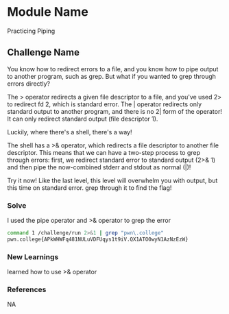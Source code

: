 # Module Name
Practicing Piping

## Challenge Name
You know how to redirect errors to a file, and you know how to pipe output to another program, such as grep. But what if you wanted to grep through errors directly?

The > operator redirects a given file descriptor to a file, and you've used 2> to redirect fd 2, which is standard error. The | operator redirects only standard output to another program, and there is no 2| form of the operator! It can only redirect standard output (file descriptor 1).

Luckily, where there's a shell, there's a way!

The shell has a >& operator, which redirects a file descriptor to another file descriptor. This means that we can have a two-step process to grep through errors: first, we redirect standard error to standard output (2>& 1) and then pipe the now-combined stderr and stdout as normal (|)!

Try it now! Like the last level, this level will overwhelm you with output, but this time on standard error. grep through it to find the flag!
### Solve
I used the pipe operator and >& operator to grep the error

```bash
command 1 /challenge/run 2>&1 | grep "pwn\.college"
pwn.college{APkWHWFq481NULuVDFUqys1t9iV.QX1ATO0wyN1AzNzEzW}
```

### New Learnings
learned how to use >& operator

### References 
NA

